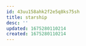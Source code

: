```yaml
---
id: 43uu158ahk2f2e5q8ks75sh
title: starship
desc: ''
updated: 1675280110214
created: 1675280110214
---
```

